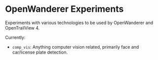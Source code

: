 OpenWanderer Experiments
========================

Experiments with various technologies to be used by OpenWanderer and OpenTrailView 4.


Currently:

- `comp_vis`: Anything computer vision related, primarily face and car/license plate detection.
